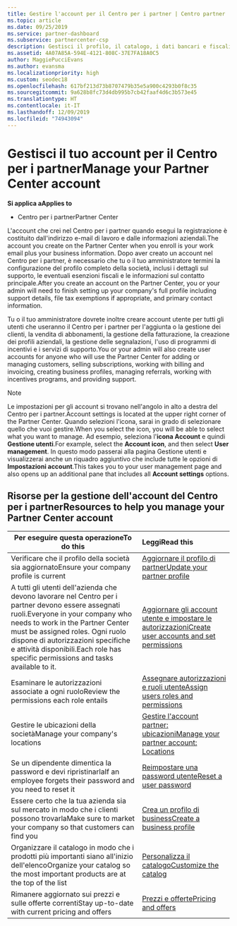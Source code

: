 ```yaml
---
title: Gestire l'account per il Centro per i partner | Centro partner
ms.topic: article
ms.date: 09/25/2019
ms.service: partner-dashboard
ms.subservice: partnercenter-csp
description: Gestisci il profilo, il catalogo, i dati bancari e fiscali, i ruoli e le autorizzazioni della tua azienda e altro ancora nel Centro per i partner.
ms.assetid: 4A07A85A-594E-4121-808C-37E7FA18A0C5
author: MaggiePucciEvans
ms.author: evansma
ms.localizationpriority: high
ms.custom: seodec18
ms.openlocfilehash: 617bf213d73b8707479b35e5a900c4293b0f8c35
ms.sourcegitcommit: 9a628b8fc73d4db995b7cb42faaf4d6c3b573e45
ms.translationtype: HT
ms.contentlocale: it-IT
ms.lasthandoff: 12/09/2019
ms.locfileid: "74943094"
---
```

# <a name="manage-your-partner-center-account"></a><span data-ttu-id="7d16f-103">Gestisci il tuo account per il Centro per i partner</span><span class="sxs-lookup"><span data-stu-id="7d16f-103">Manage your Partner Center account</span></span>

<span data-ttu-id="7d16f-104">**Si applica a**</span><span class="sxs-lookup"><span data-stu-id="7d16f-104">**Applies to**</span></span>

-  <span data-ttu-id="7d16f-105">Centro per i partner</span><span class="sxs-lookup"><span data-stu-id="7d16f-105">Partner Center</span></span>

<span data-ttu-id="7d16f-106">L'account che crei nel Centro per i partner quando esegui la registrazione è costituito dall'indirizzo e-mail di lavoro e dalle informazioni aziendali.</span><span class="sxs-lookup"><span data-stu-id="7d16f-106">The account you create on the Partner Center when you enroll is your work email plus your business information.</span></span> <span data-ttu-id="7d16f-107">Dopo aver creato un account nel Centro per i partner, è necessario che tu o il tuo amministratore termini la configurazione del profilo completo della società, inclusi i dettagli sul supporto, le eventuali esenzioni fiscali e le informazioni sul contatto principale.</span><span class="sxs-lookup"><span data-stu-id="7d16f-107">After you create an account on the Partner Center, you or your admin will need to finish setting up your company's full profile including support details, file tax exemptions if appropriate, and primary contact information.</span></span> 

<span data-ttu-id="7d16f-108">Tu o il tuo amministratore dovrete inoltre creare account utente per tutti gli utenti che useranno il Centro per i partner per l'aggiunta o la gestione dei clienti, la vendita di abbonamenti, la gestione della fatturazione, la creazione dei profili aziendali, la gestione delle segnalazioni, l'uso di programmi di incentivi e i servizi di supporto.</span><span class="sxs-lookup"><span data-stu-id="7d16f-108">You or your admin will also create user accounts for anyone who will use the Partner Center for adding or managing customers, selling subscriptions, working with billing and invoicing, creating business profiles, managing referrals, working with incentives programs, and providing support.</span></span>

>[!NOTE]
><span data-ttu-id="7d16f-109">Le impostazioni per gli account si trovano nell'angolo in alto a destra del Centro per i partner.</span><span class="sxs-lookup"><span data-stu-id="7d16f-109">Account settings is located at the upper right corner of the Partner Center.</span></span> <span data-ttu-id="7d16f-110">Quando selezioni l'icona, sarai in grado di selezionare quello che vuoi gestire.</span><span class="sxs-lookup"><span data-stu-id="7d16f-110">When you select the icon, you will be able to select what you want to manage.</span></span> <span data-ttu-id="7d16f-111">Ad esempio, seleziona l'**icona Account** e quindi **Gestione utenti**.</span><span class="sxs-lookup"><span data-stu-id="7d16f-111">For example, select the **Account icon**, and then select **User management**.</span></span> <span data-ttu-id="7d16f-112">In questo modo passerai alla pagina Gestione utenti e visualizzerai anche un riquadro aggiuntivo che include tutte le opzioni di **Impostazioni account**.</span><span class="sxs-lookup"><span data-stu-id="7d16f-112">This takes you to your user management page and also opens up an additional pane that includes all **Account settings** options.</span></span>


## <a name="resources-to-help-you-manage-your-partner-center-account"></a><span data-ttu-id="7d16f-113">Risorse per la gestione dell'account del Centro per i partner</span><span class="sxs-lookup"><span data-stu-id="7d16f-113">Resources to help you manage your Partner Center account</span></span>

|<span data-ttu-id="7d16f-114">**Per eseguire questa operazione**</span><span class="sxs-lookup"><span data-stu-id="7d16f-114">**To do this**</span></span>   |<span data-ttu-id="7d16f-115">**Leggi**</span><span class="sxs-lookup"><span data-stu-id="7d16f-115">**Read this**</span></span>   |
|-----------------------|:-----------------------|
|<span data-ttu-id="7d16f-116">Verificare che il profilo della società sia aggiornato</span><span class="sxs-lookup"><span data-stu-id="7d16f-116">Ensure your company profile is current</span></span>   |[<span data-ttu-id="7d16f-117">Aggiornare il profilo di partner</span><span class="sxs-lookup"><span data-stu-id="7d16f-117">Update your partner profile</span></span>](update-your-partner-profile.md)|
|<span data-ttu-id="7d16f-118">A tutti gli utenti dell'azienda che devono lavorare nel Centro per i partner devono essere assegnati ruoli.</span><span class="sxs-lookup"><span data-stu-id="7d16f-118">Everyone in your company who needs to work in the Partner Center must be assigned roles.</span></span> <span data-ttu-id="7d16f-119">Ogni ruolo dispone di autorizzazioni specifiche e attività disponibili.</span><span class="sxs-lookup"><span data-stu-id="7d16f-119">Each role has specific permissions and tasks available to it.</span></span>|[<span data-ttu-id="7d16f-120">Aggiornare gli account utente e impostare le autorizzazioni</span><span class="sxs-lookup"><span data-stu-id="7d16f-120">Create user accounts and set permissions</span></span>](create-user-accounts-and-set-permissions.md)|
|<span data-ttu-id="7d16f-121">Esaminare le autorizzazioni associate a ogni ruolo</span><span class="sxs-lookup"><span data-stu-id="7d16f-121">Review the permissions each role entails</span></span>|[<span data-ttu-id="7d16f-122">Assegnare autorizzazioni e ruoli utente</span><span class="sxs-lookup"><span data-stu-id="7d16f-122">Assign users roles and permissions</span></span>](permissions-overview.md)
|<span data-ttu-id="7d16f-123">Gestire le ubicazioni della società</span><span class="sxs-lookup"><span data-stu-id="7d16f-123">Manage your company's locations</span></span>|[<span data-ttu-id="7d16f-124">Gestire l'account partner: ubicazioni</span><span class="sxs-lookup"><span data-stu-id="7d16f-124">Manage your partner account: Locations</span></span>](manage-locations.md)
|<span data-ttu-id="7d16f-125">Se un dipendente dimentica la password e devi ripristinarla</span><span class="sxs-lookup"><span data-stu-id="7d16f-125">If an employee forgets their password and you need to reset it</span></span>  |[<span data-ttu-id="7d16f-126">Reimpostare una password utente</span><span class="sxs-lookup"><span data-stu-id="7d16f-126">Reset a user password</span></span>](reset-a-user-password.md)|
|<span data-ttu-id="7d16f-127">Essere certo che la tua azienda sia sul mercato in modo che i clienti possono trovarla</span><span class="sxs-lookup"><span data-stu-id="7d16f-127">Make sure to market your company so that customers can find you</span></span>   |[<span data-ttu-id="7d16f-128">Crea un profilo di business</span><span class="sxs-lookup"><span data-stu-id="7d16f-128">Create a business profile</span></span>](create-a-marketing-profile.md)|
|<span data-ttu-id="7d16f-129">Organizzare il catalogo in modo che i prodotti più importanti siano all'inizio dell'elenco</span><span class="sxs-lookup"><span data-stu-id="7d16f-129">Organize your catalog so the most important products are at the top of the list</span></span>   |[<span data-ttu-id="7d16f-130">Personalizza il catalogo</span><span class="sxs-lookup"><span data-stu-id="7d16f-130">Customize the catalog</span></span>](customize-the-catalog.md)|
|<span data-ttu-id="7d16f-131">Rimanere aggiornato sui prezzi e sulle offerte correnti</span><span class="sxs-lookup"><span data-stu-id="7d16f-131">Stay up-to-date with current pricing and offers</span></span>   |[<span data-ttu-id="7d16f-132">Prezzi e offerte</span><span class="sxs-lookup"><span data-stu-id="7d16f-132">Pricing and offers</span></span>](pricing-and-offers.md)|













 

 




